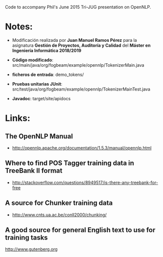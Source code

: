 Code to accompany Phil's June 2015 Tri-JUG presentation
on OpenNLP.

# Notes:
- Modificación realizada por **Juan Manuel Ramos Pérez** para la asignatura **Gestión de Proyectos, Auditoría y Calidad** del **Máster en Ingeniería Informática 2018/2019**

- **Código modificado**: src/main/java/org/fogbeam/example/opennlp/TokenizerMain.java
- **ficheros de entrada**: demo_tokens/
- **Pruebas unitarias JUnit**: src/test/java/org/fogbeam/example/opennlp/TokenizerMainTest.java
- **Javadoc**: target/site/apidocs



# Links:

## The OpenNLP Manual
* http://opennlp.apache.org/documentation/1.5.3/manual/opennlp.html

## Where to find POS Tagger training data in TreeBank II format
* http://stackoverflow.com/questions/8949517/is-there-any-treebank-for-free

## A source for Chunker training data
* http://www.cnts.ua.ac.be/conll2000/chunking/

## A good source for general English text to use for training tasks
http://www.gutenberg.org
